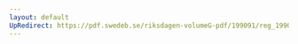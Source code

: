 ```yaml
---
layout: default
UpRedirect: https://pdf.swedeb.se/riksdagen-volumeG-pdf/199091/reg_199091/reg_199091_1075.pdf
---
```

